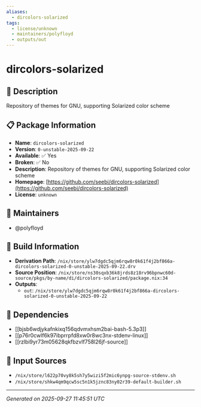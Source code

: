 ```yaml
---
aliases:
  - dircolors-solarized
tags:
  - license/unknown
  - maintainers/polyfloyd
  - outputs/out
---
```


# dircolors-solarized

## 📝 Description

Repository of themes for GNU, supporting Solarized color scheme

## 📋 Package Information

- **Name**: `dircolors-solarized`
- **Version**: `0-unstable-2025-09-22`
- **Available**: ✅ Yes
- **Broken**: ✅ No
- **Description**: Repository of themes for GNU, supporting Solarized color scheme
- **Homepage**: [https://github.com/seebi/dircolors-solarized](https://github.com/seebi/dircolors-solarized)
- **License**: `unknown`
## 👥 Maintainers

- @polyfloyd


## 🔧 Build Information

- **Derivation Path**: `/nix/store/ylw7dgdc5qjm6rqw8r0k61f4j2bf866a-dircolors-solarized-0-unstable-2025-09-22.drv`
- **Source Position**: `/nix/store/ns30sqxb36k8jrds8z18rv96bpnwc60d-source/pkgs/by-name/di/dircolors-solarized/package.nix:34`
- **Outputs**:
  - `out`:  `/nix/store/ylw7dgdc5qjm6rqw8r0k61f4j2bf866a-dircolors-solarized-0-unstable-2025-09-22`

## 🔗 Dependencies

- [[bjsb6wdjykafnkixq156qdvmxhsm2bai-bash-5.3p3]]
- [[p76r0cwlf6k97ibprrpfd8xw0r8wc3nx-stdenv-linux]]
- [[rzlbi9yr73m05628qkfbzvlf758l26jf-source]]

## 📁 Input Sources

- `/nix/store/l622p70vy8k5sh7y5wizi5f2mic6ynpg-source-stdenv.sh`
- `/nix/store/shkw4qm9qcw5sc5n1k5jznc83ny02r39-default-builder.sh`

---
*Generated on 2025-09-27 11:45:51 UTC*
